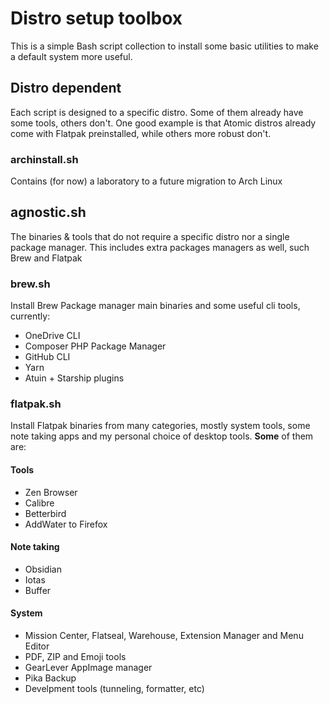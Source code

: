 # Distro setup toolbox

This is a simple Bash script collection to install some basic utilities to make a default system more useful. 

## Distro dependent

Each script is designed to a specific distro. Some of them already have some tools, others don't. One good example is that Atomic distros already come with Flatpak preinstalled, while others more robust don't.

### archinstall.sh

Contains (for now) a laboratory to a future migration to Arch Linux

## agnostic.sh

The binaries & tools that do not require a specific distro nor a single package manager. This includes extra packages managers as well, such Brew and Flatpak

### brew.sh

Install Brew Package manager main binaries and some useful cli tools, currently: 

- OneDrive CLI 
- Composer PHP Package Manager
- GitHub CLI
- Yarn
- Atuin + Starship plugins

### flatpak.sh

Install Flatpak binaries from many categories, mostly system tools, some note taking apps and my personal choice of desktop tools. **Some** of them are: 

#### Tools
- Zen Browser
- Calibre 
- Betterbird
- AddWater to Firefox

#### Note taking

- Obsidian
- Iotas
- Buffer

#### System

- Mission Center, Flatseal, Warehouse, Extension Manager and Menu Editor
- PDF, ZIP and Emoji tools
- GearLever AppImage manager
- Pika Backup
- Develpment tools (tunneling, formatter, etc)
